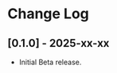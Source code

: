 # Change Log

<!-- https://keepachangelog.com -->

## [0.1.0] - 2025-xx-xx

- Initial Beta release.
